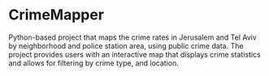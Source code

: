 # CrimeMapper
 Python-based project that maps the crime rates in Jerusalem and Tel Aviv by neighborhood and police station area, using public crime data. The project provides users with an interactive map that displays crime statistics and allows for filtering by crime type, and  location.

